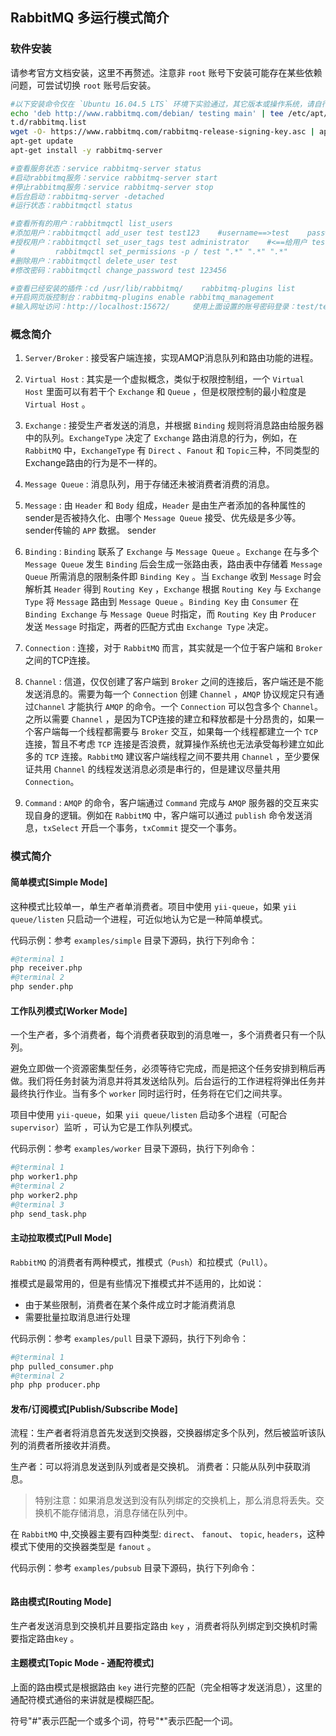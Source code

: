 RabbitMQ 多运行模式简介
------

### 软件安装

请参考官方文档安装，这里不再赘述。注意非 `root` 账号下安装可能存在某些依赖问题，可尝试切换 `root` 账号后安装。

```bash
#以下安装命令仅在 `Ubuntu 16.04.5 LTS` 环境下实验通过，其它版本或操作系统，请自行参考网络或官方文档安装
echo 'deb http://www.rabbitmq.com/debian/ testing main' | tee /etc/apt/sources.lis
t.d/rabbitmq.list
wget -O- https://www.rabbitmq.com/rabbitmq-release-signing-key.asc | apt-key add -
apt-get update
apt-get install -y rabbitmq-server

#查看服务状态：service rabbitmq-server status
#启动rabbitmq服务：service rabbitmq-server start
#停止rabbitmq服务：service rabbitmq-server stop
#后台启动：rabbitmq-server -detached
#运行状态：rabbitmqctl status

#查看所有的用户：rabbitmqctl list_users
#添加用户：rabbitmqctl add_user test test123    #username==>test    password==>test123
#授权用户：rabbitmqctl set_user_tags test administrator    #<==给用户 test 授予 administrator 权限
#         rabbitmqctl set_permissions -p / test ".*" ".*" ".*"
#删除用户：rabbitmqctl delete_user test
#修改密码：rabbitmqctl change_password test 123456

#查看已经安装的插件：cd /usr/lib/rabbitmq/    rabbitmq-plugins list
#开启网页版控制台：rabbitmq-plugins enable rabbitmq_management
#输入网址访问：http://localhost:15672/     使用上面设置的账号密码登录：test/test123
```

### 概念简介

1. `Server/Broker` : 接受客户端连接，实现AMQP消息队列和路由功能的进程。

2. `Virtual Host` : 其实是一个虚拟概念，类似于权限控制组，一个 `Virtual Host` 里面可以有若干个 `Exchange` 和 `Queue` ，但是权限控制的最小粒度是 `Virtual Host` 。

3. `Exchange` : 接受生产者发送的消息，并根据 `Binding` 规则将消息路由给服务器中的队列。`ExchangeType` 决定了 `Exchange` 路由消息的行为，例如，在 `RabbitMQ` 中，`ExchangeType` 有 `Direct` 、`Fanout` 和 `Topic`三种，不同类型的Exchange路由的行为是不一样的。

4. `Message Queue` : 消息队列，用于存储还未被消费者消费的消息。

5. `Message` : 由 `Header` 和 `Body` 组成，`Header` 是由生产者添加的各种属性的sender是否被持久化、由哪个 `Message Queue` 接受、优先级是多少等。sender传输的 `APP` 数据。
sender
6. `Binding` : `Binding` 联系了 `Exchange` 与 `Message Queue` 。`Exchange` 在与多个 `Message Queue` 发生 `Binding` 后会生成一张路由表，路由表中存储着 `Message Queue` 所需消息的限制条件即 `Binding Key` 。当 `Exchange` 收到 `Message` 时会解析其 `Header` 得到 `Routing Key` ，`Exchange` 根据 `Routing Key` 与 `Exchange Type` 将 `Message` 路由到 `Message Queue` 。`Binding Key` 由 `Consumer` 在 `Binding Exchange` 与 `Message Queue` 时指定，而 `Routing Key` 由 `Producer` 发送 `Message` 时指定，两者的匹配方式由 `Exchange Type` 决定。 

7. `Connection` : 连接，对于 `RabbitMQ` 而言，其实就是一个位于客户端和 `Broker` 之间的TCP连接。

8. `Channel` : 信道，仅仅创建了客户端到 `Broker` 之间的连接后，客户端还是不能发送消息的。需要为每一个 `Connection` 创建 `Channel` ，`AMQP` 协议规定只有通过`Channel` 才能执行 `AMQP` 的命令。一个 `Connection` 可以包含多个 `Channel`。之所以需要 `Channel` ，是因为TCP连接的建立和释放都是十分昂贵的，如果一个客户端每一个线程都需要与 `Broker` 交互，如果每一个线程都建立一个 `TCP` 连接，暂且不考虑 `TCP` 连接是否浪费，就算操作系统也无法承受每秒建立如此多的 `TCP` 连接。`RabbitMQ` 建议客户端线程之间不要共用 `Channel` ，至少要保证共用 `Channel` 的线程发送消息必须是串行的，但是建议尽量共用 `Connection`。

9. `Command` : `AMQP` 的命令，客户端通过 `Command` 完成与 `AMQP` 服务器的交互来实现自身的逻辑。例如在 `RabbitMQ` 中，客户端可以通过 `publish` 命令发送消息，`txSelect` 开启一个事务，`txCommit` 提交一个事务。

### 模式简介

#### 简单模式[Simple Mode]

这种模式比较单一，单生产者单消费者。项目中使用 `yii-queue`，如果 `yii queue/listen` 只启动一个进程，可近似地认为它是一种简单模式。

代码示例：参考 `examples/simple` 目录下源码，执行下列命令：

```bash
#@terminal 1
php receiver.php
#@terminal 2
php sender.php
```

#### 工作队列模式[Worker Mode]

一个生产者，多个消费者，每个消费者获取到的消息唯一，多个消费者只有一个队列。

避免立即做一个资源密集型任务，必须等待它完成，而是把这个任务安排到稍后再做。我们将任务封装为消息并将其发送给队列。后台运行的工作进程将弹出任务并最终执行作业。当有多个 `worker` 同时运行时，任务将在它们之间共享。

项目中使用 `yii-queue`，如果 `yii queue/listen` 启动多个进程（可配合 `supervisor`）监听 ，可认为它是工作队列模式。

代码示例：参考 `examples/worker` 目录下源码，执行下列命令：

```bash
#@terminal 1
php worker1.php
#@terminal 2
php worker2.php
#@terminal 3
php send_task.php
```

#### 主动拉取模式[Pull Mode]

`RabbitMQ` 的消费者有两种模式，推模式（`Push`）和拉模式（`Pull`）。

推模式是最常用的，但是有些情况下推模式并不适用的，比如说：

- 由于某些限制，消费者在某个条件成立时才能消费消息
- 需要批量拉取消息进行处理

代码示例：参考 `examples/pull` 目录下源码，执行下列命令：

```bash
#@terminal 1
php pulled_consumer.php
#@terminal 2
php php producer.php
```

#### 发布/订阅模式[Publish/Subscribe Mode]

流程：生产者者将消息首先发送到交换器，交换器绑定多个队列，然后被监听该队列的消费者所接收并消费。

生产者：可以将消息发送到队列或者是交换机。
消费者：只能从队列中获取消息。

>   特别注意：如果消息发送到没有队列绑定的交换机上，那么消息将丢失。交换机不能存储消息，消息存储在队列中。

在 `RabbitMQ` 中,交换器主要有四种类型: `direct`、 `fanout`、 `topic`, `headers`，这种模式下使用的交换器类型是 `fanout` 。

代码示例：参考 `examples/pubsub` 目录下源码，执行下列命令：

```bash

```

#### 路由模式[Routing Mode]

生产者发送消息到交换机并且要指定路由 `key` ，消费者将队列绑定到交换机时需要指定路由`key` 。


#### 主题模式[Topic Mode - 通配符模式]

上面的路由模式是根据路由 `key` 进行完整的匹配（完全相等才发送消息），这里的通配符模式通俗的来讲就是模糊匹配。

符号"#"表示匹配一个或多个词，符号"*"表示匹配一个词。